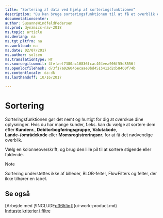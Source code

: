 ```yaml
---
title: "Sortering af data ved hjælp af sorteringsfunktionen"
description: "Du kan bruge sorteringsfunktionen til at få et overblik over dine data. Du kan f.eks. sortere debitorerne efter valutakode for at få vist et udvalg af bestemte kunder."
documentationcenter: 
author: SusanneWindfeldPedersen
ms.prod: dynamics-nav-2018
ms.topic: article
ms.devlang: na
ms.tgt_pltfrm: na
ms.workload: na
ms.date: 02/07/2017
ms.author: solsen
ms.translationtype: HT
ms.sourcegitcommit: 4fefaef7380ac10836fcac404eea006f55d8556f
ms.openlocfilehash: d73f17a026046ecaae0bd451b412d2d58460f74b
ms.contentlocale: da-dk
ms.lasthandoff: 10/16/2017

---
```

# <a name="sorting"></a>Sortering
Sorteringsfunktionen gør det nemt og hurtigt for dig at overskue dine oplysninger. Hvis du har mange kunder, f.eks. kan du vælge at sortere dem efter **Kundenr.**, **Debitorbogføringsgruppe**, **Valutakode**, **Lande-/områdekode** eller **Momsregistreringsnr.** for at få det nødvendige overblik.

Vælg en kolonneoverskrift, og brug den lille pil til at sortere stigende eller faldende.  

> [!NOTE]  
>   Sortering understøttes ikke af billeder, BLOB-felter, FlowFilters og felter, der ikke tilhører en tabel.

## <a name="see-also"></a>Se også
[Arbejde med [!INCLUDE[d365fin](includes/d365fin_md.md)]](ui-work-product.md)  
[Indtaste kriterier i filtre](ui-enter-criteria-filters.md)

